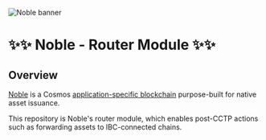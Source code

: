 ![Noble banner](https://raw.githubusercontent.com/strangelove-ventures/noble-networks/main/Twitter_Banner.png)
# ✨✨ Noble - Router Module ✨✨

## Overview

[Noble](https://nobleassets.xyz/) is a Cosmos [application-specific blockchain](https://docs.cosmos.network/v0.46/intro/why-app-specific.html) purpose-built for native asset issuance.

This repository is Noble's router module, which enables post-CCTP actions such as forwarding assets to IBC-connected chains.
